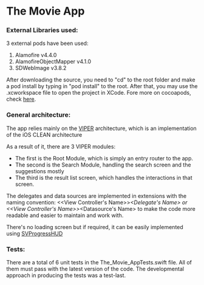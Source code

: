 # The Movie App #

### External Libraries used: ###

3 external pods have been used:

1. Alamofire v4.4.0
1. AlamofireObjectMapper v4.1.0
1. SDWebImage v3.8.2

After downloading the source, you need to "cd" to the root folder and make a pod install by typing in  "pod install" to the root. After that, you may use the .xcworkspace file to open the project in XCode. Fore more on cocoapods, check [here](https://cocoapods.org/).

### General architecture: ###

The app relies mainly on the [VIPER](http://clean-swift.com/clean-swift-ios-architecture/) architecture, which is an implementation of the iOS CLEAN architecture

As a result of it, there are 3 VIPER modules:

* The first is the Root Module, which is simply an entry router to the app. 
* The second is the Search Module, handling the search screen and the suggestions mostly
* The third is the result list screen, which handles the interactions in that screen.

The delegates and data sources are implemented in extensions with the naming convention: <<View Controller's Name>>_<Delegate's Name> or <<View Controller's Name>>_<Datasource's Name> to make the code more readable and easier to maintain and work with.

There's no loading screen but if required, it can be easily implemented using [SVProgressHUD](https://github.com/SVProgressHUD/SVProgressHUD) 

### Tests: ###

There are a total of 6 unit tests in the The_Movie_AppTests.swift file. All of them must pass with the latest version of the code. The developmental approach in producing the tests was a test-last.
